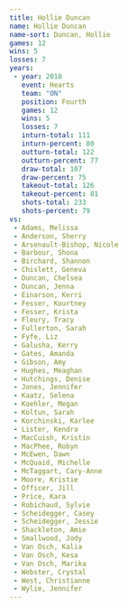 ```yaml
---
title: Hollie Duncan
name: Hollie Duncan
name-sort: Duncan, Hollie
games: 12
wins: 5
losses: 7
years:
 - year: 2018
   event: Hearts
   team: "ON"
   position: Fourth
   games: 12
   wins: 5
   losses: 7
   inturn-total: 111
   inturn-percent: 80
   outturn-total: 122
   outturn-percent: 77
   draw-total: 107
   draw-percent: 75
   takeout-total: 126
   takeout-percent: 81
   shots-total: 233
   shots-percent: 79
vs:
 - Adams, Melissa
 - Anderson, Sherry
 - Arsenault-Bishop, Nicole
 - Barbour, Shona
 - Birchard, Shannon
 - Chislett, Geneva
 - Duncan, Chelsea
 - Duncan, Jenna
 - Einarson, Kerri
 - Fesser, Kourtney
 - Fesser, Krista
 - Fleury, Tracy
 - Fullerton, Sarah
 - Fyfe, Liz
 - Galusha, Kerry
 - Gates, Amanda
 - Gibson, Amy
 - Hughes, Meaghan
 - Hutchings, Denise
 - Jones, Jennifer
 - Kaatz, Selena
 - Koehler, Megan
 - Koltun, Sarah
 - Korchinski, Karlee
 - Lister, Kendra
 - MacCuish, Kristin
 - MacPhee, Robyn
 - McEwen, Dawn
 - McQuaid, Michelle
 - McTaggart, Cary-Anne
 - Moore, Kristie
 - Officer, Jill
 - Price, Kara
 - Robichaud, Sylvie
 - Scheidegger, Casey
 - Scheidegger, Jessie
 - Shackleton, Amie
 - Smallwood, Jody
 - Van Osch, Kalia
 - Van Osch, Kesa
 - Van Osch, Marika
 - Webster, Crystal
 - West, Christianne
 - Wylie, Jennifer
---
```

